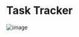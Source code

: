 # Task Tracker

![image](https://user-images.githubusercontent.com/72588010/149455548-9b73500b-fe20-418e-9784-457b6d9b6d62.png)

